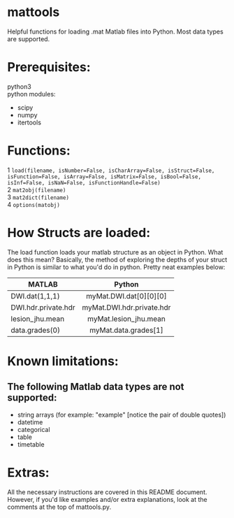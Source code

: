 # mattools
Helpful functions for loading .mat Matlab files into Python. Most data types are supported.       
       
# Prerequisites:     
python3    
python modules:     
+ scipy    
+ numpy    
+ itertools    
      
# Functions:     
1 `load(filename, isNumber=False, isCharArray=False, isStruct=False, isFunction=False, isArray=False, isMatrix=False, isBool=False, isInf=False, isNaN=False, isFunctionHandle=False)`     
2 `mat2obj(filename)`     
3 `mat2dict(filename)`    
4 `options(matobj)`    

# How Structs are loaded:
The load function loads your matlab structure as an object in Python. What does this mean? Basically, the method of exploring the depths of your struct in Python is similar to what you'd do in python. Pretty neat examples below:      

| MATLAB        | Python        |
| ------------- |:-------------:|
| DWI.dat(1,1,1)      | myMat.DWI.dat[0][0][0] |
| DWI.hdr.private.hdr     | myMat.DWI.hdr.private.hdr      |
| lesion_jhu.mean | myMat.lesion_jhu.mean      |
| data.grades(0) | myMat.data.grades[1]      |
       
# Known limitations:    
## The following Matlab data types are not supported:   
+ string arrays (for example: "example" \[notice the pair of double quotes])   
+ datetime   
+ categorical   
+ table    
+ timetable    

# Extras:
All the necessary instructions are covered in this README document. However, if you'd like examples and/or extra explanations, look at the comments at the top of mattools.py.
